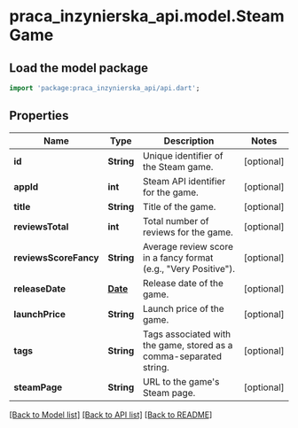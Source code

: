 # praca_inzynierska_api.model.SteamGame

## Load the model package
```dart
import 'package:praca_inzynierska_api/api.dart';
```

## Properties
Name | Type | Description | Notes
------------ | ------------- | ------------- | -------------
**id** | **String** | Unique identifier of the Steam game. | [optional] 
**appId** | **int** | Steam API identifier for the game. | [optional] 
**title** | **String** | Title of the game. | [optional] 
**reviewsTotal** | **int** | Total number of reviews for the game. | [optional] 
**reviewsScoreFancy** | **String** | Average review score in a fancy format (e.g., \"Very Positive\"). | [optional] 
**releaseDate** | [**Date**](Date.md) | Release date of the game. | [optional] 
**launchPrice** | **String** | Launch price of the game. | [optional] 
**tags** | **String** | Tags associated with the game, stored as a comma-separated string. | [optional] 
**steamPage** | **String** | URL to the game's Steam page. | [optional] 

[[Back to Model list]](../README.md#documentation-for-models) [[Back to API list]](../README.md#documentation-for-api-endpoints) [[Back to README]](../README.md)


